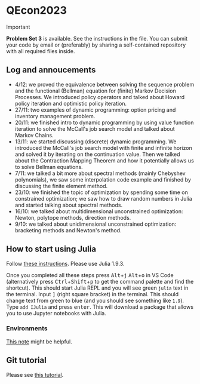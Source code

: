 # QEcon2023


> [!IMPORTANT]
> **Problem Set 3** is available. See the instructions in the file. You can submit your code by email or (preferably) by sharing a self-contained repository with all required files inside.

## Log and annoucements 

+ 4/12: we proved the equivalence between solving the sequence problem and the functional (Bellman) equation for (finite) Markov Decision Processes. We introduced policy operators and talked about Howard policy iteration and optimistic policy iteration. 
+ 27/11: two examples of dynamic programming: option pricing and inventory management problem.
+ 20/11: we finished intro to dynamic programming by using value function iteration to solve the McCall's job search model and talked about Markov Chains.
+ 13/11: we started discussing (discrete) dynamic programming. We introduced the McCall's job search model with finite and infinite horizon and solved it by iterating on the continuation value. Then we talked about the Contraction Mapping Theorem and how it potentially allows us to solve Bellman equations.
+ 7/11: we talked a bit more about spectral methods (mainly Chebyshev polynomials), we saw some interpolation code example and finished by discussing the finite element method.
+ 23/10: we finished the topic of optimization by spending some time on constrained optimization; we saw how to draw random numbers in Julia and started talking about spectral methods.
+ 16/10: we talked about multidimensional unconstrained optimization: Newton, polytope methods, direction methods.
+ 9/10: we talked about unidimensional unconstrained optimization: bracketing methods and Newton's method.

## How to start using Julia
Follow [these instructions](https://code.visualstudio.com/docs/languages/julia). Please use Julia 1.9.3.

Once you completed all these steps press <kbd>Alt</kbd>+<kbd>j</kbd> <kbd>Alt</kbd>+<kbd>o</kbd> in VS Code (alternatively press <kbd>Ctrl</kbd>+<kbd>Shift</kbd>+<kbd>p</kbd> to get the command palette and find the shortcut). This should start Julia REPL and you will see green `julia` text in the terminal. Input <kbd>]</kbd> (right square bracket) in the terminal. This should change text from green to blue (and you should see something like `1.9`). Type `add IJulia` and press <kbd>enter</kbd>. This will download a package that allows you to use Jupyter notebooks with Julia.

### Environments
[This note](https://jkrumbiegel.com/pages/2022-08-26-pkg-introduction/) might be helpful.

## Git tutorial 
Please see [this tutorial](https://swcarpentry.github.io/git-novice/).   

